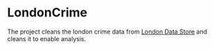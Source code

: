 # LondonCrime

The project cleans the london crime data from [London Data Store](https://data.london.gov.uk/dataset/recorded_crime_summary) and cleans it to enable analysis.



